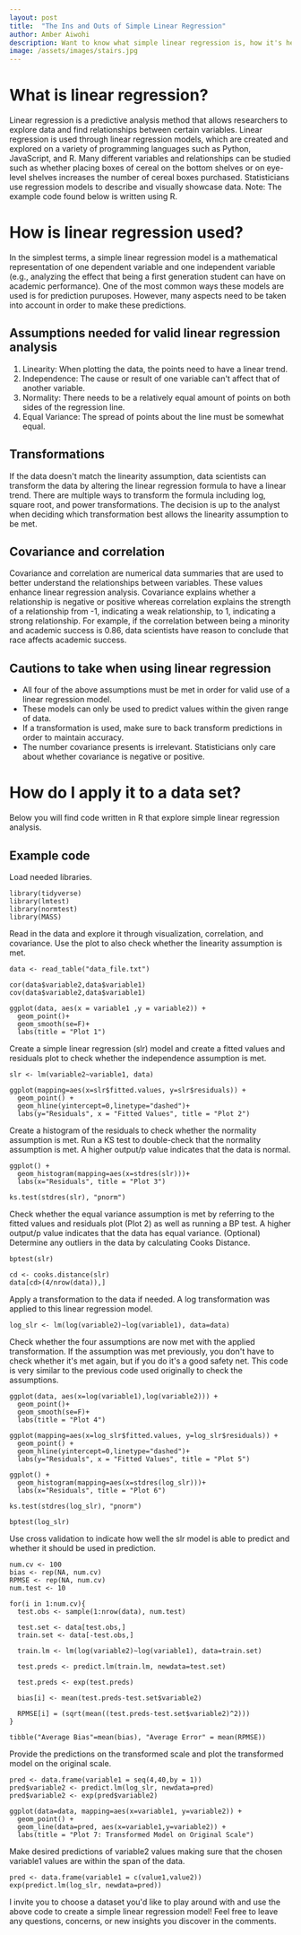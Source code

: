 ```yaml
---
layout: post
title:  "The Ins and Outs of Simple Linear Regression"
author: Amber Aiwohi
description: Want to know what simple linear regression is, how it's helpful to statisticians, and how to use it? This post gives a brief background on simple linear regression with some example code of how to implement it.
image: /assets/images/stairs.jpg
---
```


# What is linear regression?
Linear regression is a predictive analysis method that  allows researchers to explore data and find relationships between certain variables.  Linear regression is used through linear regression models, which are created and explored on a variety of programming languages such as Python, JavaScript, and R. Many different variables and relationships can be studied such as whether placing boxes of cereal on the bottom shelves or on eye-level shelves increases the number of cereal boxes purchased. Statisticians use regression models to describe and visually showcase data.
Note: The example code found below is written using R. 

# How is linear regression used?
In the simplest terms, a simple linear regression model is a mathematical representation of one dependent variable and one independent variable (e.g., analyzing the effect that being a first generation student can have on academic performance). One of the most common ways these models are used is for prediction puruposes. However, many aspects need to be taken into account in order to make these predictions. 

## Assumptions needed for valid linear regression analysis
1. Linearity: When plotting the data, the points need to have a linear trend.
2. Independence: The cause or result of one variable can't affect that of another variable.
3. Normality: There needs to be a relatively equal amount of points on both sides of the regression line. 
4. Equal Variance: The spread of points about the line must be somewhat equal. 

## Transformations
If the data doesn't match the linearity assumption, data scientists can transform the data by altering the linear regression formula to have a linear trend. There are multiple ways to transform the formula including log, square root, and power transformations. The decision is up to the analyst when deciding which transformation best allows the linearity assumption to be met. 

## Covariance and correlation
Covariance and correlation are numerical data summaries that are used to better understand the relationships between variables. These values enhance linear regression analysis. Covariance explains whether a relationship is negative or positive whereas correlation explains the strength of a relationship from -1, indicating a weak relationship, to 1, indicating a strong relationship. For example, if the correlation between being a minority and academic success is 0.86, data scientists have reason to conclude that race affects academic success. 

## Cautions to take when using linear regression
- All four of the above assumptions must be met in order for valid use of a linear regression model. 
- These models can only be used to predict values within the given range of data. 
- If a transformation is used, make sure to back transform predictions in order to maintain accuracy. 
- The number covariance presents is irrelevant. Statisticians only care about whether covariance is negative or positive.  

# How do I apply it to a data set? 
Below you will find code written in R that explore simple linear regression analysis. 

## Example code
Load needed libraries. 
```
library(tidyverse)
library(lmtest)
library(normtest)
library(MASS)
```
Read in the data and explore it through visualization, correlation, and covariance. Use the plot to also check whether the linearity assumption is met.
```
data <- read_table("data_file.txt")

cor(data$variable2,data$variable1)
cov(data$variable2,data$variable1)

ggplot(data, aes(x = variable1 ,y = variable2)) +
  geom_point()+
  geom_smooth(se=F)+
  labs(title = "Plot 1")
```
Create a simple linear regression (slr) model and create a fitted values and residuals plot to check whether the independence assumption is met. 
```
slr <- lm(variable2~variable1, data)

ggplot(mapping=aes(x=slr$fitted.values, y=slr$residuals)) +
  geom_point() +
  geom_hline(yintercept=0,linetype="dashed")+
  labs(y="Residuals", x = "Fitted Values", title = "Plot 2")
```
Create a histogram of the residuals to check whether the normality assumption is met. Run a KS test to double-check that the normality assumption is met. A higher output/p value indicates that the data is normal. 
```
ggplot() +
  geom_histogram(mapping=aes(x=stdres(slr)))+
  labs(x="Residuals", title = "Plot 3")

ks.test(stdres(slr), "pnorm")
```
Check whether the equal variance assumption is met by referring to the fitted values and residuals plot (Plot 2) as well as running a BP test. A higher output/p value indicates that the data has equal variance. (Optional) Determine any outliers in the data by calculating Cooks Distance. 
```
bptest(slr)

cd <- cooks.distance(slr)
data[cd>(4/nrow(data)),]
```
Apply a transformation to the data if needed. A log transformation was applied to this linear regression model. 
```
log_slr <- lm(log(variable2)~log(variable1), data=data)
```
Check whether the four assumptions are now met with the applied transformation. If the assumption was met previously, you don't have to check whether it's met again, but if you do it's a good safety net. This code is very similar to the previous code used originally to check the assumptions. 
```
ggplot(data, aes(x=log(variable1),log(variable2))) +
  geom_point()+
  geom_smooth(se=F)+
  labs(title = "Plot 4")

ggplot(mapping=aes(x=log_slr$fitted.values, y=log_slr$residuals)) +
  geom_point() +
  geom_hline(yintercept=0,linetype="dashed")+
  labs(y="Residuals", x = "Fitted Values", title = "Plot 5")
  
ggplot() +
  geom_histogram(mapping=aes(x=stdres(log_slr)))+
  labs(x="Residuals", title = "Plot 6")

ks.test(stdres(log_slr), "pnorm")
 
bptest(log_slr)
```
Use cross validation to indicate how well the slr model is able to predict and whether it should be used in prediction. 
```
num.cv <- 100              
bias <- rep(NA, num.cv)    
RPMSE <- rep(NA, num.cv)   
num.test <- 10      

for(i in 1:num.cv){
  test.obs <- sample(1:nrow(data), num.test)
 
  test.set <- data[test.obs,]
  train.set <- data[-test.obs,]
  
  train.lm <- lm(log(variable2)~log(variable1), data=train.set)
  
  test.preds <- predict.lm(train.lm, newdata=test.set)
  
  test.preds <- exp(test.preds)
  
  bias[i] <- mean(test.preds-test.set$variable2)
  
  RPMSE[i] = (sqrt(mean((test.preds-test.set$variable2)^2)))
}

tibble("Average Bias"=mean(bias), "Average Error" = mean(RPMSE))
```
Provide the predictions on the transformed scale and plot the transformed model on the original scale. 
```
pred <- data.frame(variable1 = seq(4,40,by = 1))
pred$variable2 <- predict.lm(log_slr, newdata=pred) 
pred$variable2 <- exp(pred$variable2)

ggplot(data=data, mapping=aes(x=variable1, y=variable2)) +
  geom_point() + 
  geom_line(data=pred, aes(x=variable1,y=variable2)) +
  labs(title = "Plot 7: Transformed Model on Original Scale")
```
Make desired predictions of variable2 values making sure that the chosen variable1 values are within the span of the data. 
```
pred <- data.frame(variable1 = c(value1,value2))
exp(predict.lm(log_slr, newdata=pred))
```

I invite you to choose a dataset you'd like to play around with and use the above code to create a simple linear regression model! Feel free to leave any questions, concerns, or new insights you discover in the comments. 
